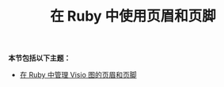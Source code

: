 ﻿---
title: 在 Ruby 中使用页眉和页脚
type: docs
weight: 90
url: /zh/java/working-with-headers-and-footers-in-ruby/
---
**本节包括以下主题：**

- [在 Ruby 中管理 Visio 图的页眉和页脚](/diagram/zh/java/manage-headers-and-footers-of-the-visio-diagrams-in-ruby/)
